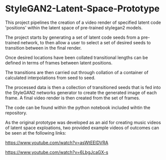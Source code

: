 # StyleGAN2-Latent-Space-Prototype

This project pipelines the creation of a video render of specified latent code 'positions' within the latent space of pre-trained stylegan2 models. 

The project starts by generating a set of latent code seeds from a pre-trained network, to then allow a user to select a set of desired seeds to transition between in the final render.

Once desired locations have been collated transitional lengths can be defined in terms of frames between latent positions. 

The transitions are then carried out through collation of a container of calculated interpolations from seed to seed. 

The processed data is then a collection of transitioned seeds that is fed into the StyleGAN2 networks generator to create the generated image of each frame. 
A final video render is then created from the set of frames.


The code can be found within the python notebook included wihtin the repository.


As the original prototype was developed as an aid for creating music videos of latent space exploations, two provided example videos of outcomes can be seen at the following links:

https://www.youtube.com/watch?v=asWtEElDVRA

https://www.youtube.com/watch?v=6LbgJcaGX-s
